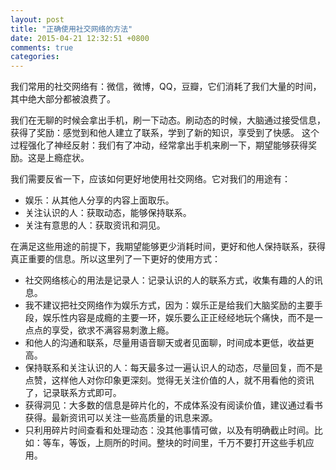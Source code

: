 ```yaml
---
layout: post
title: "正确使用社交网络的方法"
date: 2015-04-21 12:32:51 +0800
comments: true
categories: 
---
```


我们常用的社交网络有：微信，微博，QQ，豆瓣，它们消耗了我们大量的时间，其中绝大部分都被浪费了。

我们在无聊的时候会拿出手机，刷一下动态。刷动态的时候，大脑通过接受信息，获得了奖励：感觉到和他人建立了联系，学到了新的知识，享受到了快感。
这个过程强化了神经反射：我们有了冲动，经常拿出手机来刷一下，期望能够获得奖励。这是上瘾症状。

我们需要反省一下，应该如何更好地使用社交网络。它对我们的用途有：

- 娱乐：从其他人分享的内容上面取乐。
- 关注认识的人：获取动态，能够保持联系。
- 关注有意思的人：获取资讯和洞见。

在满足这些用途的前提下，我期望能够更少消耗时间，更好和他人保持联系，获得真正重要的信息。所以这里列了一下更好的使用方式：

- 社交网络核心的用法是记录人：记录认识的人的联系方式，收集有趣的人的讯息。
- 我不建议把社交网络作为娱乐方式，因为：娱乐正是给我们大脑奖励的主要手段，娱乐性内容是成瘾的主要一环，娱乐要么正正经经地玩个痛快，而不是一点点的享受，欲求不满容易刺激上瘾。
- 和他人的沟通和联系，尽量用语音聊天或者见面聊，时间成本更低，收益更高。
- 保持联系和关注认识的人：每天最多过一遍认识人的动态，尽量回复，而不是点赞，这样他人对你印象更深刻。觉得无关注价值的人，就不用看他的资讯了，记录联系方式即可。
- 获得洞见：大多数的信息是碎片化的，不成体系没有阅读价值，建议通过看书获得。最新资讯可以关注一些高质量的讯息来源。
- 只利用碎片时间查看和处理动态：没其他事情可做，以及有明确截止时间。比如：等车，等饭，上厕所的时间。整块的时间里，千万不要打开这些手机应用。




